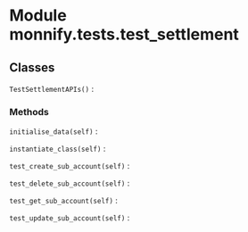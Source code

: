 Module monnify.tests.test_settlement
====================================

Classes
-------

`TestSettlementAPIs()`
:   

### Methods

`initialise_data(self)`
:

`instantiate_class(self)`
:

`test_create_sub_account(self)`
:

`test_delete_sub_account(self)`
:

`test_get_sub_account(self)`
:

`test_update_sub_account(self)`
: